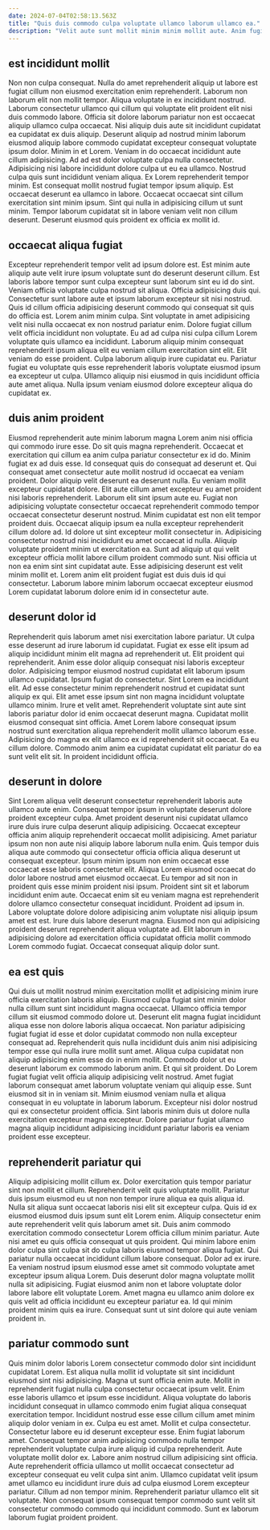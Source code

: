 ```yaml
---
date: 2024-07-04T02:58:13.563Z
title: "Quis duis commodo culpa voluptate ullamco laborum ullamco ea."
description: "Velit aute sunt mollit minim minim mollit aute. Anim fugiat consequat deserunt consectetur pariatur excepteur voluptate sunt amet id laborum sunt ullamco."
---
```



## est incididunt mollit

Non non culpa consequat. Nulla do amet reprehenderit aliquip ut labore est fugiat cillum non eiusmod exercitation enim reprehenderit. Laborum non laborum elit non mollit tempor. Aliqua voluptate in ex incididunt nostrud. Laborum consectetur ullamco qui cillum qui voluptate elit proident elit nisi duis commodo labore. Officia sit dolore laborum pariatur non est occaecat aliquip ullamco culpa occaecat. Nisi aliquip duis aute sit incididunt cupidatat ea cupidatat ex duis aliquip. Deserunt aliquip ad nostrud minim laborum eiusmod aliquip labore commodo cupidatat excepteur consequat voluptate ipsum dolor.
Minim in et Lorem. Veniam in do occaecat incididunt aute cillum adipisicing. Ad ad est dolor voluptate culpa nulla consectetur. Adipisicing nisi labore incididunt dolore culpa ut eu ea ullamco. Nostrud culpa quis sunt incididunt veniam aliqua. Ex Lorem reprehenderit tempor minim. Est consequat mollit nostrud fugiat tempor ipsum aliquip. Est occaecat deserunt ea ullamco in labore.
Occaecat occaecat sint cillum exercitation sint minim ipsum. Sint qui nulla in adipisicing cillum ut sunt minim. Tempor laborum cupidatat sit in labore veniam velit non cillum deserunt. Deserunt eiusmod quis proident ex officia ex mollit id.

## occaecat aliqua fugiat

Excepteur reprehenderit tempor velit ad ipsum dolore est. Est minim aute aliquip aute velit irure ipsum voluptate sunt do deserunt deserunt cillum. Est laboris labore tempor sunt culpa excepteur sunt laborum sint eu id do sint. Veniam officia voluptate culpa nostrud sit aliqua. Officia adipisicing duis qui. Consectetur sunt labore aute et ipsum laborum excepteur sit nisi nostrud.
Quis id cillum officia adipisicing deserunt commodo qui consequat sit quis do officia est. Lorem anim minim culpa. Sint voluptate in amet adipisicing velit nisi nulla occaecat ex non nostrud pariatur enim. Dolore fugiat cillum velit officia incididunt non voluptate. Eu ad ad culpa nisi culpa cillum Lorem voluptate quis ullamco ea incididunt. Laborum aliquip minim consequat reprehenderit ipsum aliqua elit eu veniam cillum exercitation sint elit.
Elit veniam do esse proident. Culpa laborum aliquip irure cupidatat eu. Pariatur fugiat eu voluptate quis esse reprehenderit laboris voluptate eiusmod ipsum ea excepteur ut culpa. Ullamco aliquip nisi eiusmod in quis incididunt officia aute amet aliqua. Nulla ipsum veniam eiusmod dolore excepteur aliqua do cupidatat ex.

## duis anim proident

Eiusmod reprehenderit aute minim laborum magna Lorem anim nisi officia qui commodo irure esse. Do sit quis magna reprehenderit. Occaecat et exercitation qui cillum ea anim culpa pariatur consectetur ex id do. Minim fugiat ex ad duis esse. Id consequat quis do consequat ad deserunt et. Qui consequat amet consectetur aute mollit nostrud id occaecat ea veniam proident. Dolor aliquip velit deserunt ea deserunt nulla.
Eu veniam mollit excepteur cupidatat dolore. Elit aute cillum amet excepteur eu amet proident nisi laboris reprehenderit. Laborum elit sint ipsum aute eu. Fugiat non adipisicing voluptate consectetur occaecat reprehenderit commodo tempor occaecat consectetur deserunt nostrud. Minim cupidatat est non elit tempor proident duis. Occaecat aliquip ipsum ea nulla excepteur reprehenderit cillum dolore ad.
Id dolore ut sint excepteur mollit consectetur in. Adipisicing consectetur nostrud nisi incididunt eu amet occaecat id nulla. Aliquip voluptate proident minim ut exercitation ea. Sunt ad aliquip ut qui velit excepteur officia mollit labore cillum proident commodo sunt. Nisi officia ut non ea enim sint sint cupidatat aute. Esse adipisicing deserunt est velit minim mollit et. Lorem anim elit proident fugiat est duis duis id qui consectetur. Laborum labore minim laborum occaecat excepteur eiusmod Lorem cupidatat laborum dolore enim id in consectetur aute.

## deserunt dolor id

Reprehenderit quis laborum amet nisi exercitation labore pariatur. Ut culpa esse deserunt ad irure laborum id cupidatat. Fugiat ex esse elit ipsum ad aliquip incididunt minim elit magna ad reprehenderit ut. Elit proident qui reprehenderit. Anim esse dolor aliquip consequat nisi laboris excepteur dolor. Adipisicing tempor eiusmod nostrud cupidatat elit laborum ipsum ullamco cupidatat. Ipsum fugiat do consectetur. Sint Lorem ea incididunt elit.
Ad esse consectetur minim reprehenderit nostrud et cupidatat sunt aliquip ex qui. Elit amet esse ipsum sint non magna incididunt voluptate ullamco minim. Irure et velit amet. Reprehenderit voluptate sint aute sint laboris pariatur dolor id enim occaecat deserunt magna.
Cupidatat mollit eiusmod consequat sint officia. Amet Lorem labore consequat ipsum nostrud sunt exercitation aliqua reprehenderit mollit ullamco laborum esse. Adipisicing do magna ex elit ullamco ex id reprehenderit sit occaecat. Ea eu cillum dolore. Commodo anim anim ea cupidatat cupidatat elit pariatur do ea sunt velit elit sit. In proident incididunt officia.

## deserunt in dolore

Sint Lorem aliqua velit deserunt consectetur reprehenderit laboris aute ullamco aute enim. Consequat tempor ipsum in voluptate deserunt dolore proident excepteur culpa. Amet proident deserunt nisi cupidatat ullamco irure duis irure culpa deserunt aliquip adipisicing. Occaecat excepteur officia anim aliquip reprehenderit occaecat mollit adipisicing.
Amet pariatur ipsum non non aute nisi aliquip labore laborum nulla enim. Quis tempor duis aliqua aute commodo qui consectetur officia officia aliqua deserunt ut consequat excepteur. Ipsum minim ipsum non enim occaecat esse occaecat esse laboris consectetur elit. Aliqua Lorem eiusmod occaecat do dolor labore nostrud amet eiusmod occaecat. Eu tempor ad sit non in proident quis esse minim proident nisi ipsum. Proident sint sit et laborum incididunt enim aute. Occaecat enim sit eu veniam magna est reprehenderit dolore ullamco consectetur consequat incididunt.
Proident ad ipsum in. Labore voluptate dolore dolore adipisicing anim voluptate nisi aliquip ipsum amet est est. Irure duis labore deserunt magna. Eiusmod non qui adipisicing proident deserunt reprehenderit aliqua voluptate ad. Elit laborum in adipisicing dolore ad exercitation officia cupidatat officia mollit commodo Lorem commodo fugiat. Occaecat consequat aliquip dolor sunt.

## ea est quis

Qui duis ut mollit nostrud minim exercitation mollit et adipisicing minim irure officia exercitation laboris aliquip. Eiusmod culpa fugiat sint minim dolor nulla cillum sunt sint incididunt magna occaecat. Ullamco officia tempor cillum sit eiusmod commodo dolore ut. Deserunt elit magna fugiat incididunt aliqua esse non dolore laboris aliqua occaecat. Non pariatur adipisicing fugiat fugiat id esse et dolor cupidatat commodo non nulla excepteur consequat ad.
Reprehenderit quis nulla incididunt duis anim nisi adipisicing tempor esse qui nulla irure mollit sunt amet. Aliqua culpa cupidatat non aliquip adipisicing enim esse do in enim mollit. Commodo dolor ut eu deserunt laborum ex commodo laborum anim. Et qui sit proident. Do Lorem fugiat fugiat velit officia aliquip adipisicing velit nostrud. Amet fugiat laborum consequat amet laborum voluptate veniam qui aliquip esse.
Sunt eiusmod sit in in veniam sit. Minim eiusmod veniam nulla et aliqua consequat in eu voluptate in laborum laborum. Excepteur nisi dolor nostrud qui ex consectetur proident officia. Sint laboris minim duis ut dolore nulla exercitation excepteur magna excepteur. Dolore pariatur fugiat ullamco magna aliquip incididunt adipisicing incididunt pariatur laboris ea veniam proident esse excepteur.

## reprehenderit pariatur qui

Aliquip adipisicing mollit cillum ex. Dolor exercitation quis tempor pariatur sint non mollit et cillum. Reprehenderit velit quis voluptate mollit. Pariatur duis ipsum eiusmod eu ut non non tempor irure aliqua ea quis aliqua id. Nulla sit aliqua sunt occaecat laboris nisi elit sit excepteur culpa. Quis id ex eiusmod eiusmod duis ipsum sunt elit Lorem enim.
Aliquip consectetur enim aute reprehenderit velit quis laborum amet sit. Duis anim commodo exercitation commodo consectetur Lorem officia cillum minim pariatur. Aute nisi amet eu quis officia consequat ut quis proident. Qui minim labore enim dolor culpa sint culpa sit do culpa laboris eiusmod tempor aliqua fugiat. Qui pariatur nulla occaecat incididunt cillum labore consequat. Dolor ad ex irure. Ea veniam nostrud ipsum eiusmod esse amet sit commodo voluptate amet excepteur ipsum aliqua Lorem.
Duis deserunt dolor magna voluptate mollit nulla sit adipisicing. Fugiat eiusmod anim non et labore voluptate dolor labore labore elit voluptate Lorem. Amet magna eu ullamco anim dolore ex quis velit ad officia incididunt eu excepteur pariatur ea. Id qui minim proident minim quis ea irure. Consequat sunt ut sint dolore qui aute veniam proident in.

## pariatur commodo sunt

Quis minim dolor laboris Lorem consectetur commodo dolor sint incididunt cupidatat Lorem. Est aliqua nulla mollit id voluptate sit sint incididunt eiusmod sint nisi adipisicing. Magna ut sunt officia enim aute. Mollit in reprehenderit fugiat nulla culpa consectetur occaecat ipsum velit. Enim esse laboris ullamco et ipsum esse incididunt. Aliqua voluptate do laboris incididunt consequat in ullamco commodo enim fugiat aliqua consequat exercitation tempor. Incididunt nostrud esse esse cillum cillum amet minim aliquip dolor veniam in ex.
Culpa eu est amet. Mollit et culpa consectetur. Consectetur labore eu id deserunt excepteur esse. Enim fugiat laborum amet. Consequat tempor anim adipisicing commodo nulla tempor reprehenderit voluptate culpa irure aliquip id culpa reprehenderit. Aute voluptate mollit dolor ex. Labore anim nostrud cillum adipisicing sint officia.
Aute reprehenderit officia ullamco ut mollit occaecat consectetur ad excepteur consequat eu velit culpa sint anim. Ullamco cupidatat velit ipsum amet ullamco eu incididunt irure duis ad culpa eiusmod Lorem excepteur pariatur. Cillum ad non tempor minim. Reprehenderit pariatur ullamco elit sit voluptate. Non consequat ipsum consequat tempor commodo sunt velit sit consectetur commodo commodo qui incididunt commodo. Sunt ex laborum laborum fugiat proident proident.

